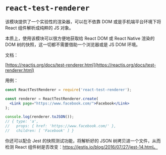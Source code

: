 # `react-test-renderer`

该模块提供了一个实验性的渲染器，可以在不依靠 DOM 或是手机端平台环境下将 React 组件解析成纯粹的 JS 对象。

本质上，使用该模块可以很方便地获取给 React DOM 或 React Native 渲染的 DOM 树的快照，这一切都不需要借助一个浏览器或是 JS DOM 环境。

文档：

[https://reactjs.org/docs/test-renderer.html](https://reactjs.org/docs/test-renderer.html)

用例：

```jsx
const ReactTestRenderer = require('react-test-renderer');

const renderer = ReactTestRenderer.create(
  <Link page="https://www.facebook.com/">Facebook</Link>
);

console.log(renderer.toJSON());
// { type: 'a',
//   props: { href: 'https://www.facebook.com/' },
//   children: [ 'Facebook' ] }
```

你还可以配合 Jest 的快照测试功能，将解析好的 JSON 树拷贝进一个文件，从而检测 React 组件树是否改变：https://jestjs.io/blog/2016/07/27/jest-14.html。
